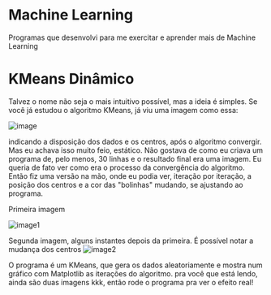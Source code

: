 # Machine Learning

Programas que desenvolvi para me exercitar e aprender mais de Machine Learning

# KMeans Dinâmico

Talvez o nome não seja o mais intuitivo possível, mas a ideia é simples. Se você já estudou o algoritmo KMeans, já viu uma imagem como essa: 

![image](https://user-images.githubusercontent.com/56319681/130702933-b1a6f01a-c0d4-4762-86f1-3d97eafd9d7a.png)

indicando a disposição dos dados e os centros, após o algoritmo convergir. Mas eu achava isso muito feio, estático. Não gostava de como eu criava um programa de, pelo menos, 30 linhas e o resultado final era uma imagem. Eu queria de fato ver como era o processo da convergência do algoritmo. Então fiz uma versão na mão, onde 
eu podia ver, iteração por iteração, a posição dos centros e a cor das "bolinhas" mudando, se ajustando ao programa.

Primeira imagem

![image1](https://user-images.githubusercontent.com/56319681/130703152-df728c6c-115b-4011-a824-8dbff3c34eea.png)

Segunda imagem, alguns instantes depois da primeira. É possível notar a mudança dos centros
![image2](https://user-images.githubusercontent.com/56319681/130703149-a00830bb-62ad-4e24-93dd-c442fcd584a5.png)

O programa é um KMeans, que gera os dados aleatoriamente e mostra num gráfico com Matplotlib as iterações do algoritmo. pra você que está lendo, ainda são duas imagens kkk, então rode o programa pra ver o efeito real!
